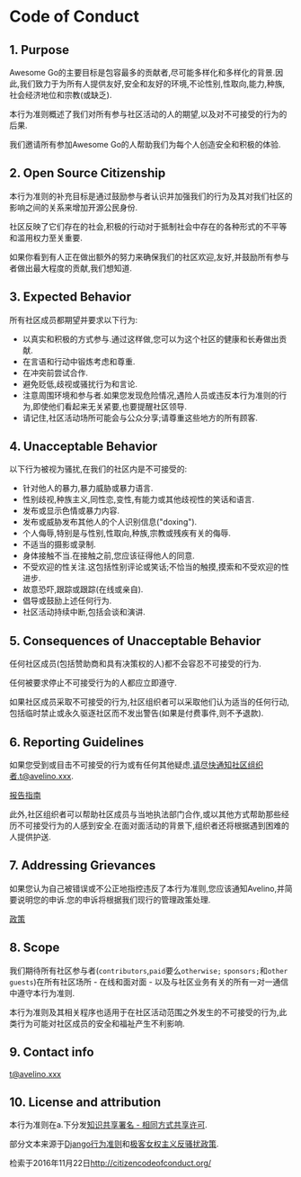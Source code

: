 
# Code of Conduct

## 1. Purpose

Awesome Go的主要目标是包容最多的贡献者,尽可能多样化和多样化的背景.因此,我们致力于为所有人提供友好,安全和友好的环境,不论性别,性取向,能力,种族,社会经济地位和宗教(或缺乏).

本行为准则概述了我们对所有参与社区活动的人的期望,以及对不可接受的行为的后果.

我们邀请所有参加Awesome Go的人帮助我们为每个人创造安全和积极的体验.

## 2. Open Source Citizenship

本行为准则的补充目标是通过鼓励参与者认识并加强我们的行为及其对我们社区的影响之间的关系来增加开源公民身份.

社区反映了它们存在的社会,积极的行动对于抵制社会中存在的各种形式的不平等和滥用权力至关重要.

如果你看到有人正在做出额外的努力来确保我们的社区欢迎,友好,并鼓励所有参与者做出最大程度的贡献,我们想知道.

## 3. Expected Behavior

所有社区成员都期望并要求以下行为:

-   以真实和积极的方式参与.通过这样做,您可以为这个社区的健康和长寿做出贡献.
-   在言语和行动中锻炼考虑和尊重.
-   在冲突前尝试合作.
-   避免贬低,歧视或骚扰行为和言论.
-   注意周围环境和参与者.如果您发现危险情况,遇险人员或违反本行为准则的行为,即使他们看起来无关紧要,也要提醒社区领导.
-   请记住,社区活动场所可能会与公众分享;请尊重这些地方的所有顾客.

## 4. Unacceptable Behavior

以下行为被视为骚扰,在我们的社区内是不可接受的:

-   针对他人的暴力,暴力威胁或暴力语言.
-   性别歧视,种族主义,同性恋,变性,有能力或其他歧视性的笑话和语言.
-   发布或显示色情或暴力内容.
-   发布或威胁发布其他人的个人识别信息("doxing").
-   个人侮辱,特别是与性别,性取向,种族,宗教或残疾有关的侮辱.
-   不适当的摄影或录制.
-   身体接触不当.在接触之前,您应该征得他人的同意.
-   不受欢迎的性关注.这包括性别评论或笑话;不恰当的触摸,摸索和不受欢迎的性进步.
-   故意恐吓,跟踪或跟踪(在线或亲自).
-   倡导或鼓励上述任何行为.
-   社区活动持续中断,包括会谈和演讲.

## 5. Consequences of Unacceptable Behavior

任何社区成员(包括赞助商和具有决策权的人)都不会容忍不可接受的行为.

任何被要求停止不可接受行为的人都应立即遵守.

如果社区成员采取不可接受的行为,社区组织者可以采取他们认为适当的任何行动,包括临时禁止或永久驱逐社区而不发出警告(如果是付费事件,则不予退款).

## 6. Reporting Guidelines

如果您受到或目击不可接受的行为或有任何其他疑虑,请尽快通知社区组织者.t@avelino.xxx.

[报告指南](https://github.com/avelino/awesome-go/blob/master/CONTRIBUTING.md#contribution-guidelines)

此外,社区组织者可以帮助社区成员与当地执法部门合作,或以其他方式帮助那些经历不可接受行为的人感到安全.在面对面活动的背景下,组织者还将根据遇到困难的人提供护送.

## 7. Addressing Grievances

如果您认为自己被错误或不公正地指控违反了本行为准则,您应该通知Avelino,并简要说明您的申诉.您的申诉将根据我们现行的管理政策处理.

[政策](https://github.com/avelino/awesome-go/blob/master/CONTRIBUTING.md)

## 8. Scope

我们期待所有社区参与者(`contributors`,`paid`要么`otherwise;` `sponsors;`和`other guests`)在所有社区场所 - 在线和面对面 - 以及与社区业务有关的所有一对一通信中遵守本行为准则.

本行为准则及其相关程序也适用于在社区活动范围之外发生的不可接受的行为,此类行为可能对社区成员的安全和福祉产生不利影响.

## 9. Contact info

t@avelino.xxx

## 10. License and attribution

本行为准则在a.下分发[知识共享署名 - 相同方式共享许可](http://creativecommons.org/licenses/by-sa/3.0/).

部分文本来源于[Django行为准则](https://www.djangoproject.com/conduct/)和[极客女权主义反骚扰政策](http://geekfeminism.wikia.com/wiki/Conference_anti-harassment/Policy).

检索于2016年11月22日<http://citizencodeofconduct.org/>
